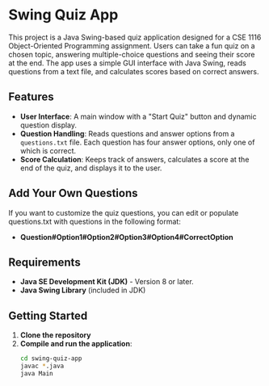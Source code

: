 # Swing Quiz App

This project is a Java Swing-based quiz application designed for a CSE 1116 Object-Oriented Programming assignment. Users can take a fun quiz on a chosen topic, answering multiple-choice questions and seeing their score at the end. The app uses a simple GUI interface with Java Swing, reads questions from a text file, and calculates scores based on correct answers.

## Features
- **User Interface**: A main window with a "Start Quiz" button and dynamic question display.
- **Question Handling**: Reads questions and answer options from a `questions.txt` file. Each question has four answer options, only one of which is correct.
- **Score Calculation**: Keeps track of answers, calculates a score at the end of the quiz, and displays it to the user.

## Add Your Own Questions

If you want to customize the quiz questions, you can edit or populate questions.txt with questions in the following format:
- **Question#Option1#Option2#Option3#Option4#CorrectOption**


## Requirements
- **Java SE Development Kit (JDK)** - Version 8 or later.
- **Java Swing Library** (included in JDK)

## Getting Started
1. **Clone the repository**
2. **Compile and run the application**:
   ```bash
   cd swing-quiz-app
   javac *.java
   java Main
